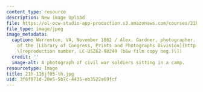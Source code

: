 ```yaml
---
content_type: resource
description: New image Upload
file: https://ol-ocw-studio-app-production.s3.amazonaws.com/courses/21h-116j-the-civil-war-and-reconstruction-fall-2005/3f6f071d20e55b7c4435eb3522a69fcf_21h-116jf05-th.jpg
file_type: image/jpeg
image_metadata:
  caption: Warrenton, VA, November 1862 / Alex. Gardner, photographer. (Image courtesy
    of the [Library of Congress, Prints and Photographs Division](http://www.loc.gov/rr/print)
    \[reproduction number, LC-USZ62-98249 (b&w film copy neg.)\])
  credit: ''
  image-alt: A photograph of civil war soldiers sitting in a camp.
resourcetype: Image
title: 21h-116jf05-th.jpg
uid: 3f6f071d-20e5-5b7c-4435-eb3522a69fcf
---
```

